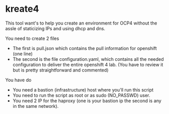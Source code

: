 # kreate4
This tool want's to help you create an environment for OCP4 without the assle of staticizing IPs and using dhcp and dns.

You need to create 2 files

- The first is pull.json which contains the pull information for openshift (one line)
- The second is the file configuration.yaml, which contains all the needed configuration to deliver the entire openshift 4 lab. (You have to review it but is pretty straightforward and commented)

You have do 
- You need a bastion (infrastructure) host where you'll run this script
- You need to run the script as root or as sudo (NO_PASSWD) user.
- You need 2 IP for the haproxy (one is your bastion ip the second is any in the same network).

